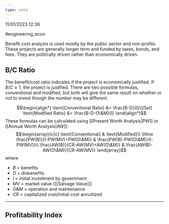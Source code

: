 ```yaml
---
type: note
---
```

11/01/2023 12:36

  #engineering_econ 

Benefit cost analysis is used mostly by the public sector and non-profits. These projects are generally longer term and funded by taxes, bonds, and fees. They are politically driven rather than economically driven.


## B/C Ratio
The benefit/cost ratio indicates if the project is economically justified. If $B/C\ge 1$, the project is justified. There are two possible formulas, conventional and modified, but both will give the same result on whether or not to invest though the number may be different.

$$\begin{align*}
\text{Conventional Ratio} &= \frac{B-D}{I}\\[5pt]
\text{Modified Ratio} &= \frac{B-D-O\&M}{I}
\end{align*}$$
These formulas can be calculated using [[Present Worth Analysis|PW]] or [[Annual Worth Analysis|AW]]:
$$\begin{array}{c|c}
\text{Conventional} & \text{Modified}\\
\hline
\frac{PW(B)}{I-PW(MV)+PW(O\&M)} & \frac{PW(B)-PW(O\&M)}{I-PW(MV)}\\
\frac{AW(B)}{CR-AW(MV)+AW(O\&M)} & \frac{AW(B)-AW(O\&M)}{CR-AW(MV)}
\end{array}$$
where
- $B$ = benefits
- $D$ = disbenefits
- $I$ = initial investment by government
- $MV$ = market value ([[Salvage Value]])
- $O\&M$ = operation and maintenance
- $CR$ = capitalized cost/initial cost annuitized


---

## Profitability Index
